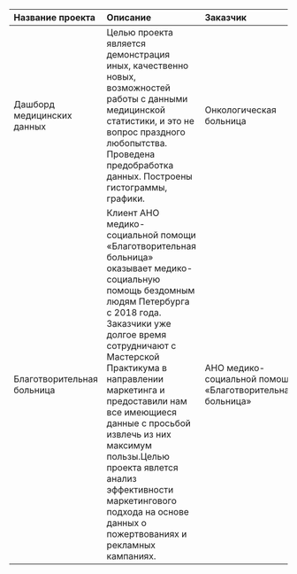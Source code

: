 | Название проекта | Описание | Заказчик | 
| :---------------------- | :---------------------- | :---------------------- |
| Дашборд медицинских данных| Целью проекта является демонстрация иных, качественно новых, возможностей работы с данными медицинской статистики, и это не вопрос праздного любопытства. Проведена предобработка данных. Построены гистограммы, графики.| Онкологическая больница |
| Благотворительная больница | Клиент АНО медико-социальной помощи «Благотворительная больница» оказывает медико-социальную помощь бездомным людям Петербурга с 2018 года. Заказчики уже долгое время сотрудничают с Мастерской Практикума в направлении маркетинга и предоставили нам все имеющиеся данные с просьбой извлечь из них максимум пользы.Целью проекта явлется анализ эффективности маркетингового подхода на основе данных о пожертвованиях и рекламных кампаниях.| АНО медико-социальной помощи «Благотворительная больница» |
